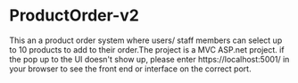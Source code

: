 # ProductOrder-v2
This an a product order system where users/ staff members can select up to 10 products to add to their order.The project is a MVC ASP.net project. if the pop up to the UI doesn't show up,
please enter https://localhost:5001/ in your browser to see the front end or interface on the correct port.
